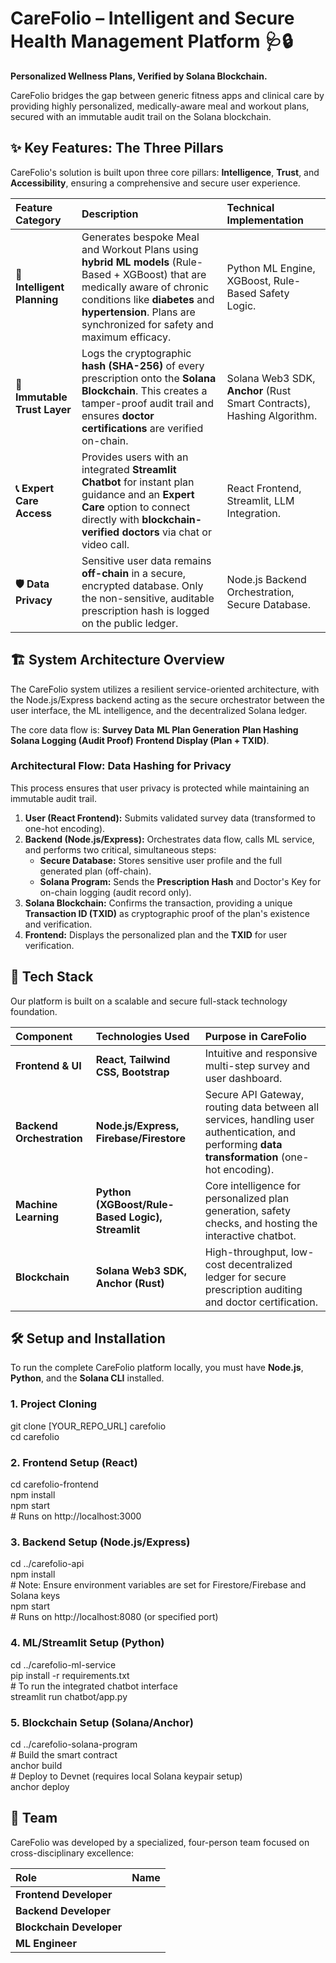 # **CareFolio – Intelligent and Secure Health Management Platform 🩺🔒**

**Personalized Wellness Plans, Verified by Solana Blockchain.**

CareFolio bridges the gap between generic fitness apps and clinical care by providing highly personalized, medically-aware meal and workout plans, secured with an immutable audit trail on the Solana blockchain.

## **✨ Key Features: The Three Pillars**

CareFolio's solution is built upon three core pillars: **Intelligence**, **Trust**, and **Accessibility**, ensuring a comprehensive and secure user experience.

| Feature Category | Description | Technical Implementation |
| :---- | :---- | :---- |
| **🧠 Intelligent Planning** | Generates bespoke Meal and Workout Plans using **hybrid ML models** (Rule-Based \+ XGBoost) that are medically aware of chronic conditions like **diabetes** and **hypertension**. Plans are synchronized for safety and maximum efficacy. | Python ML Engine, XGBoost, Rule-Based Safety Logic. |
| **🔐 Immutable Trust Layer** | Logs the cryptographic **hash (SHA-256)** of every prescription onto the **Solana Blockchain**. This creates a tamper-proof audit trail and ensures **doctor certifications** are verified on-chain. | Solana Web3 SDK, **Anchor** (Rust Smart Contracts), Hashing Algorithm. |
| **📞 Expert Care Access** | Provides users with an integrated **Streamlit Chatbot** for instant plan guidance and an **Expert Care** option to connect directly with **blockchain-verified doctors** via chat or video call. | React Frontend, Streamlit, LLM Integration. |
| **🛡️ Data Privacy** | Sensitive user data remains **off-chain** in a secure, encrypted database. Only the non-sensitive, auditable prescription hash is logged on the public ledger. | Node.js Backend Orchestration, Secure Database. |

## **🏗️ System Architecture Overview**

The CareFolio system utilizes a resilient service-oriented architecture, with the Node.js/Express backend acting as the secure orchestrator between the user interface, the ML intelligence, and the decentralized Solana ledger.

The core data flow is: **Survey Data**  **ML Plan Generation**  **Plan Hashing**  **Solana Logging (Audit Proof)**  **Frontend Display (Plan \+ TXID)**.

### **Architectural Flow: Data Hashing for Privacy**

This process ensures that user privacy is protected while maintaining an immutable audit trail.

1. **User (React Frontend):** Submits validated survey data (transformed to one-hot encoding).  
2. **Backend (Node.js/Express):** Orchestrates data flow, calls ML service, and performs two critical, simultaneous steps:  
   * **Secure Database:** Stores sensitive user profile and the full generated plan (off-chain).  
   * **Solana Program:** Sends the **Prescription Hash** and Doctor's Key for on-chain logging (audit record only).  
3. **Solana Blockchain:** Confirms the transaction, providing a unique **Transaction ID (TXID)** as cryptographic proof of the plan's existence and verification.  
4. **Frontend:** Displays the personalized plan and the **TXID** for user verification.

## **🚀 Tech Stack**

Our platform is built on a scalable and secure full-stack technology foundation.

| Component | Technologies Used | Purpose in CareFolio |
| :---- | :---- | :---- |
| **Frontend & UI** | **React, Tailwind CSS, Bootstrap** | Intuitive and responsive multi-step survey and user dashboard. |
| **Backend Orchestration** | **Node.js/Express, Firebase/Firestore** | Secure API Gateway, routing data between all services, handling user authentication, and performing **data transformation** (one-hot encoding). |
| **Machine Learning** | **Python (XGBoost/Rule-Based Logic), Streamlit** | Core intelligence for personalized plan generation, safety checks, and hosting the interactive chatbot. |
| **Blockchain** | **Solana Web3 SDK, Anchor (Rust)** | High-throughput, low-cost decentralized ledger for secure prescription auditing and doctor certification. |

## **🛠️ Setup and Installation**

To run the complete CareFolio platform locally, you must have **Node.js**, **Python**, and the **Solana CLI** installed.

### **1\. Project Cloning**

git clone \[YOUR\_REPO\_URL\] carefolio  
cd carefolio

### **2\. Frontend Setup (React)**

cd carefolio-frontend  
npm install  
npm start  
\# Runs on http://localhost:3000

### **3\. Backend Setup (Node.js/Express)**

cd ../carefolio-api  
npm install  
\# Note: Ensure environment variables are set for Firestore/Firebase and Solana keys  
npm start  
\# Runs on http://localhost:8080 (or specified port)

### **4\. ML/Streamlit Setup (Python)**

cd ../carefolio-ml-service  
pip install \-r requirements.txt  
\# To run the integrated chatbot interface  
streamlit run chatbot/app.py

### **5\. Blockchain Setup (Solana/Anchor)**

cd ../carefolio-solana-program  
\# Build the smart contract  
anchor build  
\# Deploy to Devnet (requires local Solana keypair setup)  
anchor deploy

## **👥 Team**

CareFolio was developed by a specialized, four-person team focused on cross-disciplinary excellence:

| Role | Name |
| :---- | :---- |
| **Frontend Developer** |  |
| **Backend Developer** |  |
| **Blockchain Developer** |  |
| **ML Engineer** |  |

